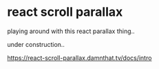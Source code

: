 # react scroll parallax

playing around with this react parallax thing..

under construction..

https://react-scroll-parallax.damnthat.tv/docs/intro
